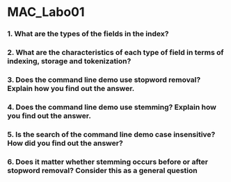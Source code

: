 # MAC_Labo01

### 1. What are the types of the fields in the index?
### 2. What are the characteristics of each type of field in terms of indexing, storage and tokenization?
### 3. Does the command line demo use stopword removal? Explain how you find out the answer.
### 4. Does the command line demo use stemming? Explain how you find out the answer.
### 5. Is the search of the command line demo case insensitive? How did you find out the answer?
### 6. Does it matter whether stemming occurs before or after stopword removal? Consider this as a general question
